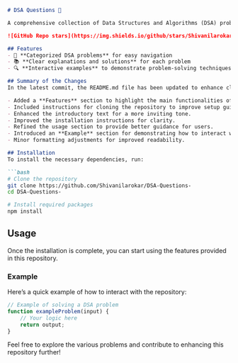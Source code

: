 ```markdown
# DSA Questions 🤖

A comprehensive collection of Data Structures and Algorithms (DSA) problems to help developers and learners practice and enhance their coding skills through a variety of algorithmic challenges.

![GitHub Repo stars](https://img.shields.io/github/stars/Shivanilarokar/DSA-Questions-) ![GitHub forks](https://img.shields.io/github/forks/Shivanilarokar/DSA-Questions-) ![GitHub issues](https://img.shields.io/github/issues/Shivanilarokar/DSA-Questions-)

## Features
- 🚀 **Categorized DSA problems** for easy navigation
- 📚 **Clear explanations and solutions** for each problem
- 🔍 **Interactive examples** to demonstrate problem-solving techniques

## Summary of the Changes
In the latest commit, the README.md file has been updated to enhance clarity and usability. Key changes include:

- Added a **Features** section to highlight the main functionalities of the repository.
- Included instructions for cloning the repository to improve setup guidance.
- Enhanced the introductory text for a more inviting tone.
- Improved the installation instructions for clarity.
- Refined the usage section to provide better guidance for users.
- Introduced an **Example** section for demonstrating how to interact with the repository.
- Minor formatting adjustments for improved readability.

## Installation
To install the necessary dependencies, run:

```bash
# Clone the repository
git clone https://github.com/Shivanilarokar/DSA-Questions-
cd DSA-Questions-

# Install required packages
npm install
```

## Usage
Once the installation is complete, you can start using the features provided in this repository. 

### Example
Here’s a quick example of how to interact with the repository:

```javascript
// Example of solving a DSA problem
function exampleProblem(input) {
    // Your logic here
    return output;
}
```

Feel free to explore the various problems and contribute to enhancing this repository further!
```